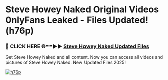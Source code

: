 # Steve Howey Naked Original Videos 0nlyFans Leaked - Files Updated! (h76p)

<h3>🔴 CLICK HERE 🌐==►► <a href="https://tinyurl.com/yckcrads" rel="nofollow">Steve Howey Naked Updated Files</a></h3>

Get Steve Howey Naked and all content. Now you can access all videos and pictures of Steve Howey Naked. New Updated Files 2025!

[![h76p](https://i.imgur.com/hpKpOFt.gif)](https://tinyurl.com/yckcrads)
